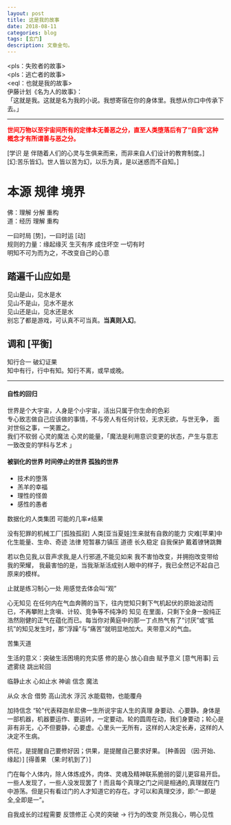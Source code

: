 ```yaml
---
layout: post
title: 这是我的故事
date: 2018-08-11
categories: blog
tags: [玄门]
description: 文章金句。
---
```


<pls：失败者的故事><br>
<pls：逃亡者的故事><br>
<eql：也就是我的故事><br>
伊藤计划《名为人的故事》：<br>
「这就是我。这就是名为我的小说。我想寄宿在你的身体里。我想从你口中传承下去。」

----

<font color="#FF0000"><b>世间万物以至宇宙间所有的定律本无善恶之分，直至人类堕落后有了“自我”这种概念才有所谓善与恶之分。</b></font>


[学识 是 伴随着人们的心灵与生俱来而来，而非来自人们设计的教育制度。]<br>
[幻:苦乐皆幻。世人皆以苦为幻，以乐为真，是以迷惑而不自知。]<br>


# 本源 规律 境界
佛：理解 分解 重构 <br>
道：经历 理解 重构 


一曰时局 [势]，一曰时运 [动]<br>
规则的力量：缘起缘灭 生灭有序 成住坏空 一切有时<br>
明知不可为而为之，不改变自己的心意


## 踏遍千山应如是
见山是山，见水是水<br>
见山不是山，见水不是水<br>
见山还是山，见水还是水<br>
别忘了都是游戏，可认真不可当真。**当真则入幻**。


## 调和 [平衡]
知行合一 破幻证果<br>
知中有行，行中有知。知行不离，或早或晚。

----

#### 自性的回归
世界是个大宇宙，人身是个小宇宙，活出只属于你生命的色彩<br>
专心致志做自己应该做的事情，不与旁人有任何计较，无求无欲，与世无争， 面对世俗之事，一笑置之。<br>
我们不软弱 心灵的魔法 心灵的能量，「魔法是利用意识变更的状态，产生与意志一致改变的学科与艺术 」


#### 被驯化的世界 时间停止的世界 孤独的世界 
- 技术的堕落 
- 羔羊的幸福
- 理性的怪兽 
- 感性的愚者




数据化的人类集团
可能的几率≠结果


没有犯罪的机械工厂[孤独孤寂]
人类[亚当夏娃]生来就有自救的能力
灾难[苹果]中化生能量、生命、奇迹
法律 短暂暴力镇压
道德 长久稳定
自我保护 戴着镣铐跳舞

若以色见我,以音声求我,是人行邪道,不能见如来
我不害怕改变，并拥抱改变带给我的荣耀，
我最害怕的是，当我渐渐活成别人眼中的样子，我已全然记不起自己原来的模样。


止就是练习制心一处
用感觉去体会叫“观”


心无知见
在任何内在气血奔腾的当下，往内觉知只剩下气机起伏的原始波动而已，不再攀附上贪嗔、计较、竞争等不纯净的 知见 在里面，只剩下全身一股纯正浩然刚健的正气在蕴化而已。每当你对黄庭中的那一丁点热气有了“讨厌”或“抵抗”的知见发生时，那“浮躁”与“痛苦”就明显地加大。夹带意义的气血。




苦集灭道

生活的意义：突破生活困境的充实感
修的是心 放心自由
赋予意义 [意气用事]
云遮雾绕
跳出轮回




临静止水
心如止水 神谕 信念 魔法

从众 水合
借势 高山流水
浮沉 水能载物，也能覆舟


加持信念
“轮”代表释迦牟尼佛一生所说宇宙人生的真理
身要动、心要静。身体是一部机器，机器要运作、要运转，一定要动。轮的圆周在动，我们身要动；轮心是非有非无，心不但要静，心要虚。心里头一无所有，这样的人决定长寿，这样的人决定不生病。

供花，是提醒自己要修好因；供果，是提醒自己要求好果。
[种善因 （因:开始、缘起）]
[得善果 （果:时机到了）]


门在每个人体内，除人体炼成外，肉体、灵魂及精神联系脆弱的婴儿更容易开启。一些人发现了，一些人没发现罢了！而且每个真理之门之间是相通的,真理就在门中游荡。但是只有看过门的人才知道它的存在。才可以和真理交涉，即:”一即是全,全即是一”。


自我成长的过程需要 反馈修正
心灵的突破 → 行为的改变
所见我心，明心见性








